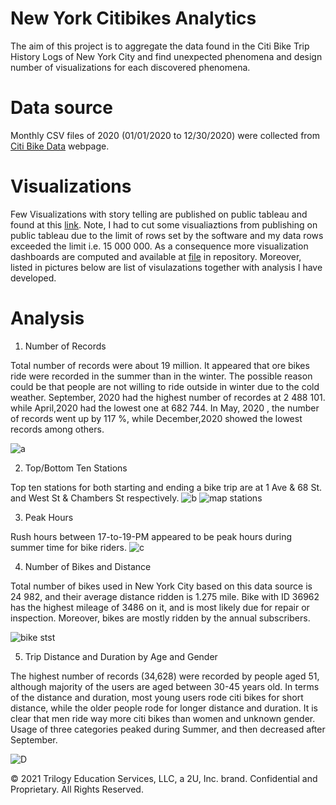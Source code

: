 # New York Citibikes Analytics

The aim of this project is to aggregate the data found in the Citi Bike Trip History Logs of New York City and find unexpected phenomena and 
design number of visualizations for each discovered phenomena.

# Data source
Monthly CSV files of 2020 (01/01/2020 to 12/30/2020) were collected from [Citi Bike Data](https://ride.citibikenyc.com/system-data) webpage.


# Visualizations
Few Visualizations with story telling are published on public tableau and found at this [link](https://public.tableau.com/app/profile/workineh.shunane1801/viz/bikes_16511366012330/Story1?publish=yes). Note, I had to cut some visualiaztions from publishing on public tableau due to the limit of rows set by the software and my data rows exceeded the limit i.e. 15 000 000. As a consequence more visualization dashboards are computed and available at [file](https://github.com/bigoshunane/Tableau-Homework-13/blob/main/bikes.twbx) in repository. Moreover, listed in pictures below are list of visulazations together with analysis I have developed.



# Analysis

1. Number of Records

Total number of records were about 19 million. It appeared that ore bikes ride were recorded in the summer than in the winter. 
The possible reason could be that people are not willing to ride outside in winter due to the cold weather. September, 2020 had the
highest number of recordes at 2 488 101. while April,2020 had the lowest one at 682 744. In May, 2020 , the
number of records went up by 117 %, while December,2020 showed the lowest records among others.

![a](https://user-images.githubusercontent.com/84547558/165471845-b7784c81-85b4-4163-91cd-c5dd178e34ac.png)

2. Top/Bottom Ten Stations

Top ten stations for both starting and ending a bike trip are at 1 Ave & 68 St. and West St & Chambers St respectively. 
![b](https://user-images.githubusercontent.com/84547558/165472830-327c12da-ded1-4144-9b76-999966ea9706.png)
![map stations ](https://user-images.githubusercontent.com/84547558/165473649-216bcd75-5ab9-4853-aa38-d8b4fefccac2.png)

3. Peak Hours

Rush hours between 17-to-19-PM appeared to be peak hours during summer time for bike riders. 
![c](https://user-images.githubusercontent.com/84547558/165474141-b634edb1-3e3d-4345-b372-44e793175eee.png)

4. Number of Bikes and Distance

Total number of bikes used in New York City based on this data source is 24 982, and their average distance ridden is 1.275 mile. Bike with ID 36962 has the highest mileage of 3486 on it, and is most likely due for repair or inspection. Moreover, bikes are mostly ridden by the annual subscribers.

![bike stst](https://user-images.githubusercontent.com/84547558/165474466-a472dd51-4190-432a-b7b1-1829da3ff476.png)

5. Trip Distance and Duration by Age and Gender

The highest number of records (34,628) were recorded by people aged 51, although majority of the users are aged between 30-45 years old. In terms of the distance and duration, most young users rode citi bikes for short distance, while the older people rode for longer distance and duration. It is clear that men ride way more citi bikes than women and unknown gender. Usage of three categories peaked during Summer, and then decreased after September.

![D](https://user-images.githubusercontent.com/84547558/165623991-4aaae462-6092-4235-9c0d-097cb06baf8b.png)



© 2021 Trilogy Education Services, LLC, a 2U, Inc. brand. Confidential and Proprietary. All Rights Reserved.
